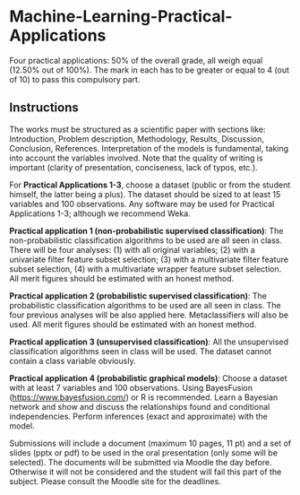 # Machine-Learning-Practical-Applications
Four practical applications: 50% of the overall grade, all weigh equal (12.50% out of 100%). The mark in each has to be greater or equal to 4 (out of 10) to pass this compulsory part.
## Instructions
The works must be structured as a scientific paper with sections like: Introduction, Problem
description, Methodology, Results, Discussion, Conclusion, References. Interpretation of the
models is fundamental, taking into account the variables involved. Note that the quality of writing is
important (clarity of presentation, conciseness, lack of typos, etc.).

For **Practical Applications 1-3**, choose a dataset (public or from the student himself, the latter being a
plus). The dataset should be sized to at least 15 variables and 100 observations. Any software may be
used for Practical Applications 1-3; although we recommend Weka.

**Practical application 1 (non-probabilistic supervised classification)**:
The non-probabilistic classification algorithms to be used are all seen in class. There will be four
analyses: (1) with all original variables; (2) with a univariate filter feature subset selection; (3) with a
multivariate filter feature subset selection, (4) with a multivariate wrapper feature subset selection. All
merit figures should be estimated with an honest method.

**Practical application 2 (probabilistic supervised classification)**:
The probabilistic classification algorithms to be used are all seen in class. The four previous analyses
will be also applied here. Metaclassifiers will also be used. All merit figures should be estimated with
an honest method.

**Practical application 3 (unsupervised classification)**:
All the unsupervised classification algorithms seen in class will be used. The dataset cannot contain a
class variable obviously.

**Practical application 4 (probabilistic graphical models)**:
Choose a dataset with at least 7 variables and 100 observations. Using BayesFusion
(https://www.bayesfusion.com/) or R is recommended. Learn a Bayesian network and show and discuss
the relationships found and conditional independencies. Perform inferences (exact and approximate)
with the model.

Submissions will include a document (maximum 10 pages, 11 pt) and a set of slides (pptx or pdf) to
be used in the oral presentation (only some will be selected). The documents will be submitted via
Moodle the day before. Otherwise it will not be considered and the student will fail this part of the
subject. Please consult the Moodle site for the deadlines.
